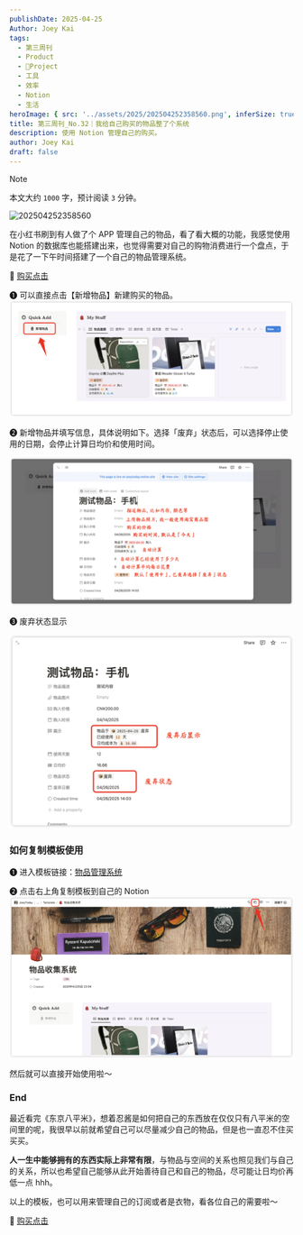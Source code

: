 ```yaml
---
publishDate: 2025-04-25
Author: Joey Kai
tags:
  - 第三周刊
  - Product
  - 🎯Project
  - 工具
  - 效率
  - Notion
  - 生活
heroImage: { src: '../assets/2025/202504252358560.png', inferSize: true}
title: 第三周刊_No.32｜我给自己购买的物品整了个系统
description: 使用 Notion 管理自己的购买。
author: Joey Kai
draft: false
---
```


> [!note]
>
> 本文大约 `1000` 字，预计阅读 `3` 分钟。

![202504252358560](../assets/2025/202504252358560.png)

在小红书刷到有人做了个 APP 管理自己的物品，看了看大概的功能，我感觉使用 Notion 的数据库也能搭建出来，也觉得需要对自己的购物消费进行一个盘点，于是花了一下午时间搭建了一个自己的物品管理系统。

🛒 [购买点击](https://xhslink.com/m/2Mw6qn4NxYl)

❶ 可以直接点击【新增物品】新建购买的物品。
![202504261403589](../assets/2025/202504261403589.png)

❷ 新增物品并填写信息，具体说明如下。选择「废弃」状态后，可以选择停止使用的日期，会停止计算日均价和使用时间。

![202504261407941](../assets/2025/202504261407941.png)

❸ 废弃状态显示

![202504261410295](../assets/2025/202504261410295.png)


### 如何复制模板使用

❶ 进入模板链接：[物品管理系统](https://joeytoday.notion.site/1e015b43acf08033a7afc17ffcb17fdd)

❷ 点击右上角复制模板到自己的 Notion
![202504261415838](../assets/2025/202504261415838.png)

然后就可以直接开始使用啦～

### End

最近看完《东京八平米》，想着忍酱是如何把自己的东西放在仅仅只有八平米的空间里的呢，我很早以前就希望自己可以尽量减少自己的物品，但是也一直忍不住买买买。

**人一生中能够拥有的东西实际上非常有限**，与物品与空间的关系也照见我们与自己的关系，所以也希望自己能够从此开始善待自己和自己的物品，尽可能让日均价再低一点 hhh。

以上的模板，也可以用来管理自己的订阅或者是衣物，看各位自己的需要啦～

🛒 [购买点击](https://xhslink.com/m/2Mw6qn4NxYl)